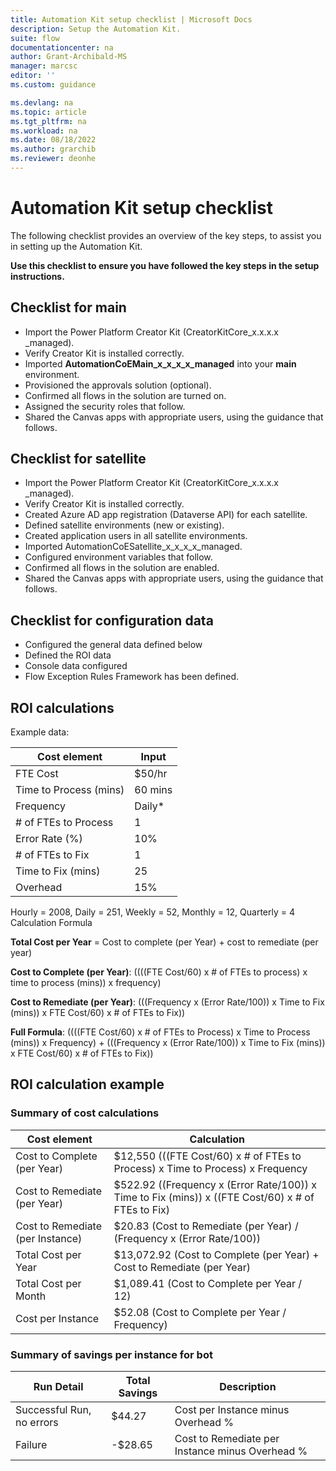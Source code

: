 ```yaml
---
title: Automation Kit setup checklist | Microsoft Docs
description: Setup the Automation Kit.
suite: flow
documentationcenter: na
author: Grant-Archibald-MS
manager: marcsc
editor: ''
ms.custom: guidance

ms.devlang: na
ms.topic: article
ms.tgt_pltfrm: na
ms.workload: na
ms.date: 08/18/2022
ms.author: grarchib
ms.reviewer: deonhe
---
```


# Automation Kit setup checklist

The following checklist provides an overview of the key steps, to assist you in setting up the Automation Kit.

**Use this checklist to ensure you have followed the key steps in the setup instructions.**

## Checklist for main

- Import the Power Platform Creator Kit (CreatorKitCore_x.x.x.x _managed).
- Verify Creator Kit is installed correctly.
- Imported **AutomationCoEMain_x_x_x_x_managed** into your **main** environment.
- Provisioned the approvals solution (optional).
- Confirmed all flows in the solution are turned on.
- Assigned the security roles that follow.
- Shared the Canvas apps with appropriate users, using the guidance that follows.

## Checklist for satellite

- Import the Power Platform Creator Kit (CreatorKitCore_x.x.x.x _managed).
- Verify Creator Kit is installed correctly.
- Created Azure AD app registration (Dataverse API) for each satellite.
- Defined satellite environments (new or existing).
- Created application users in all satellite environments.
- Imported AutomationCoESatellite_x_x_x_x_managed.
- Configured environment variables that follow.
- Confirmed all flows in the solution are enabled.
- Shared the Canvas apps with appropriate users, using the guidance that follows.

## Checklist for configuration data

- Configured the general data defined below
- Defined the ROI data
- Console data configured
- Flow Exception Rules Framework has been defined.

## ROI calculations

Example data:

| **Cost element**       | **Input** |
|------------------------|-----------|
| FTE Cost               | $50/hr    |
| Time to Process (mins) | 60 mins   |
| Frequency              | Daily*    |
| # of FTEs to Process   | 1         |
| Error Rate (%)         | 10%       |
| # of FTEs to Fix       | 1         |
| Time to Fix (mins)     | 25        |
| Overhead               | 15%       |

Hourly = 2008, Daily = 251, Weekly = 52, Monthly = 12, Quarterly = 4
Calculation Formula

**Total Cost per Year** = Cost to complete (per Year) + cost to remediate (per year)

**Cost to Complete (per Year)**: ((((FTE Cost/60) x # of FTEs to process) x time to process (mins)) x frequency)

**Cost to Remediate (per Year)**: (((Frequency x (Error Rate/100)) x Time to Fix (mins)) x FTE Cost/60) x # of FTEs to Fix))

**Full Formula**: ((((FTE Cost/60) x # of FTEs to Process) x Time to Process (mins)) x Frequency) + (((Frequency x (Error Rate/100)) x Time to Fix (mins)) x FTE Cost/60) x # of FTEs to Fix))

## ROI calculation example

### Summary of cost calculations

| **Cost element**                 | **Calculation**                                                                                      |
|----------------------------------|------------------------------------------------------------------------------------------------------|
| Cost to Complete (per Year)      | \$12,550 (((FTE Cost/60) x # of FTEs to Process) x Time to Process) x Frequency                     |
| Cost to Remediate (per Year)     | \$522.92 ((Frequency x (Error Rate/100)) x Time to Fix (mins)) x ((FTE Cost/60) x # of FTEs to Fix) |
| Cost to Remediate (per Instance) | \$20.83 (Cost to Remediate (per Year) / (Frequency x (Error Rate/100))                               |
| Total Cost per Year              | \$13,072.92 (Cost to Complete (per Year) + Cost to Remediate (per Year)                              |
| Total Cost per Month             | \$1,089.41 (Cost to Complete per Year / 12)                                                          |
| Cost per Instance                | \$52.08 (Cost to Complete per Year / Frequency)                                                      |

### Summary of savings per instance for bot

| **Run Detail**            | **Total Savings** | **Description**                                 |
|---------------------------|-------------------|-------------------------------------------------|
| Successful Run, no errors | \$44.27           | Cost per Instance minus Overhead %              |
| Failure                   | \-\$28.65         | Cost to Remediate per Instance minus Overhead % |
